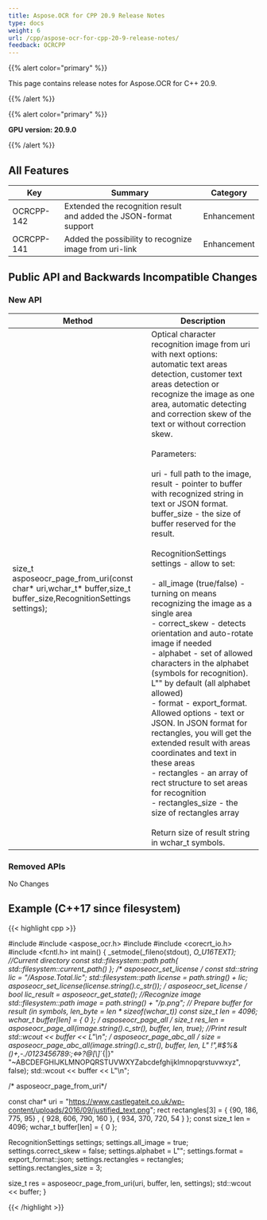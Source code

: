```yaml
---
title: Aspose.OCR for CPP 20.9 Release Notes
type: docs
weight: 6
url: /cpp/aspose-ocr-for-cpp-20-9-release-notes/
feedback: OCRCPP
---
```


{{% alert color="primary" %}}

This page contains release notes for Aspose.OCR for C++ 20.9.

{{% /alert %}}

{{% alert color="primary" %}}

**GPU version: 20.9.0**

{{% /alert %}}

## All Features

|Key|Summary|Category|
|---|---|---|
|OCRCPP-142|Extended the recognition result and added the JSON-format support|Enhancement|
|OСRCPP-141|Added the possibility to recognize image from uri-link|Enhancement|

## Public API and Backwards Incompatible Changes

### New API

|Method|Description|
|---|---|
|size_t asposeocr_page_from_uri(const char* uri,wchar_t* buffer,size_t buffer_size,RecognitionSettings settings);|Optical character recognition image from uri with next options: automatic text areas detection, customer text areas detection or recognize the image as one area,  automatic detecting and correction skew of the text or without correction skew.<br><br>Parameters:<br><br>uri - full path to the image,<br>result - pointer to buffer with recognized string in text or JSON format.<br>buffer_size - the size of buffer reserved for the result.<br><br>RecognitionSettings settings  - allow to set:<br><br> - all_image (true/false) - turning on means recognizing the image as a single area<br>- correct_skew - detects orientation and auto-rotate image if needed<br>- alphabet - set of allowed characters in the alphabet (symbols for recognition). L"" by default (all alphabet allowed)<br>- format - export_format. Allowed options - text or JSON. In JSON format for rectangles, you will get the extended result with areas coordinates and text in these areas<br>- rectangles - an array of rect structure to set areas for recognition<br>- rectangles_size - the size of rectangles array<br><br>Return size of result string in wchar_t symbols.|

### Removed APIs

No Changes

## Example (C++17 since filesystem)

{{< highlight cpp >}}

#include <iostream>
#include <aspose_ocr.h>
#include <filesystem>
#include <corecrt_io.h>
#include <fcntl.h>
int main()
{
_setmode(_fileno(stdout), _O_U16TEXT);
//Current directory const
std::filesystem::path path{ std::filesystem::current_path() };
/* asposeocr_set_license */
const std::string lic = "/Aspose.Total.lic";
std::filesystem::path license = path.string() + lic;
asposeocr_set_license(license.string().c_str());
/* asposeocr_set_license */
bool lic_result = asposeocr_get_state();
//Recognize image
std::filesystem::path image = path.string() + "/p.png";
// Prepare buffer for result (in symbols, len_byte = len * sizeof(wchar_t))
const size_t len = 4096; wchar_t buffer[len] = { 0 };
/* asposeocr_page_all */
size_t res_len = asposeocr_page_all(image.string().c_str(), buffer, len, true);
//Print result
std::wcout << buffer << L"\n";
/* asposeocr_page_abc_all */
size = asposeocr_page_abc_all(image.string().c_str(), buffer, len, 
L" !\",#$%&()*+,-./0123456789:;<=>?@[\\]_`{|}" "~ABCDEFGHIJKLMNOPQRSTUVWXYZabcdefghijklmnopqrstuvwxyz", false);
std::wcout << buffer << L"\n";
 
/* asposeocr_page_from_uri*/

const char* uri = "https://www.castlegateit.co.uk/wp-content/uploads/2016/09/justified_text.png";
rect rectangles[3] = { {90, 186, 775, 95} , { 928, 606, 790, 160 }, { 934, 370, 720, 54 } };
const size_t len = 4096;
wchar_t buffer[len] = { 0 };

RecognitionSettings settings;
   settings.all_image = true;
   settings.correct_skew = false;
   settings.alphabet = L"";
   settings.format = export_format::json;
   settings.rectangles = rectangles;
   settings.rectangles_size = 3;

size_t res = asposeocr_page_from_uri(uri, buffer, len, settings);
std::wcout << buffer;
}

{{< /highlight >}}
